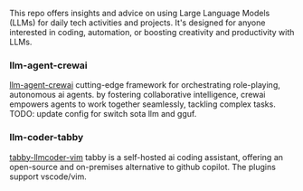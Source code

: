 This repo offers insights and advice on using Large Language Models (LLMs) for daily tech activities and projects. It's designed for anyone interested in coding, automation, or boosting creativity and productivity with LLMs.

### llm-agent-crewai
[llm-agent-crewai](https://github.com/chenhaodev/llm-agent-crewai) cutting-edge framework for orchestrating role-playing, autonomous ai agents. by fostering collaborative intelligence, crewai empowers agents to work together seamlessly, tackling complex tasks. TODO: update config for switch sota llm and gguf. 

### llm-coder-tabby
[tabby-llmcoder-vim](https://github.com/TabbyML/tabby) tabby is a self-hosted ai coding assistant, offering an open-source and on-premises alternative to github copilot. The plugins support vscode/vim. 
